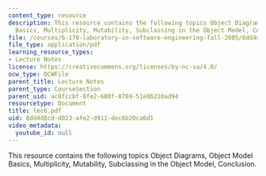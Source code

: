 ```yaml
---
content_type: resource
description: This resource contains the following topics Object Diagrams, Object Model
  Basics, Multiplicity, Mutability, Subclassing in the Object Model, Conclusion.
file: /courses/6-170-laboratory-in-software-engineering-fall-2005/8dd4d8cdd023afe2d911dec6b20ca6d1_lec6.pdf
file_type: application/pdf
learning_resource_types:
- Lecture Notes
license: https://creativecommons.org/licenses/by-nc-sa/4.0/
ocw_type: OCWFile
parent_title: Lecture Notes
parent_type: CourseSection
parent_uid: ac8fccbf-8fe2-680f-8769-51e8b210ad94
resourcetype: Document
title: lec6.pdf
uid: 8dd4d8cd-d023-afe2-d911-dec6b20ca6d1
video_metadata:
  youtube_id: null
---
```

This resource contains the following topics Object Diagrams, Object Model Basics, Multiplicity, Mutability, Subclassing in the Object Model, Conclusion.